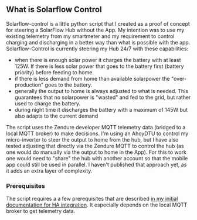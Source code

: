 ## What is Solarflow Control

Solarflow-control is a little python script that I created as a proof of concept for steering a SolarFlow Hub without the App.
My intention was to use my existing telemetry from my smartmeter and my requirement to control charging and discharging in a better way than what is possible with the app.
Solarflow-Control is currently steering my Hub 24/7 with these capabilities:

- when there is enough solar power it charges the battery with at least 125W. If there is less solar power that goes to the battery first (battery priority) before feeding to home.
- if there is less demand from home than available solarpower the "over-production" goes to the battery.
- generally the output to home is always adjusted to what is needed. This guarantees that no solarpower is "wasted" and fed to the grid, but rather used to charge the battery.
- during night time it discharges the battery with a maximum of 145W but also adapts to the current demand

The script uses the Zendure developer MQTT telemetry data (bridged to a local MQTT broker) to make decisions. I'm using an AhoyDTU to control my micro-inverter to steer the output to home from the hub, but I have also tested adjusting that directly via the Zendure MQTT to control the hub (as one would do manually via the output to home in the App). For this to work one would need to "share" the hub with another account so that the mobile app could still be used in parallel. I haven't published that approach yet, as it adds an extra layer of complexity.

### Prerequisites
The script requires a a few prerequisites that are described [in my initial documentation for HA integration](../controlling_with_homeassistant.md). It especially depends on the local MQTT broker to get telemetry data.